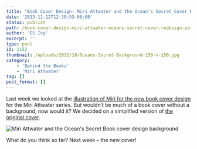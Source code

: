 ```yaml
---
title: "Book Cover Design: Miri Attwater and the Ocean’s Secret Cover Redesign, part 5, background"
date: '2013-11-12T12:30:53-06:00'
status: publish
path: /book-cover-design-miri-attwater-oceans-secret-cover-redesign-part-5
author: 'ES Ivy'
excerpt: ''
type: post
id: 1152
thumbnail: /uploads/2013/10/Oceans-Secret-Background-150-x-150.jpg
category:
    - 'Behind the Books'
    - 'Miri Attwater'
tag: []
post_format: []
---
```

Last week we looked at the [illustration of Miri for the new book cover design](http://192.168.1.34:4945/draft1144) for the Miri Attwater series. But wouldn’t be much of a book cover without a background, now would it? We decided on a simplified version of [the original cover](http://192.168.1.34:4945/wp-conte/uploads/2012/10/underwater_1250x200013-e1349278127252.jpg).

![Miri Attwater and the Ocean's Secret Book cover design background](/uploads/2013/10/Oceans-Secret-Background-263-x-350.jpg)

 What do you think so far? Next week – the new cover!